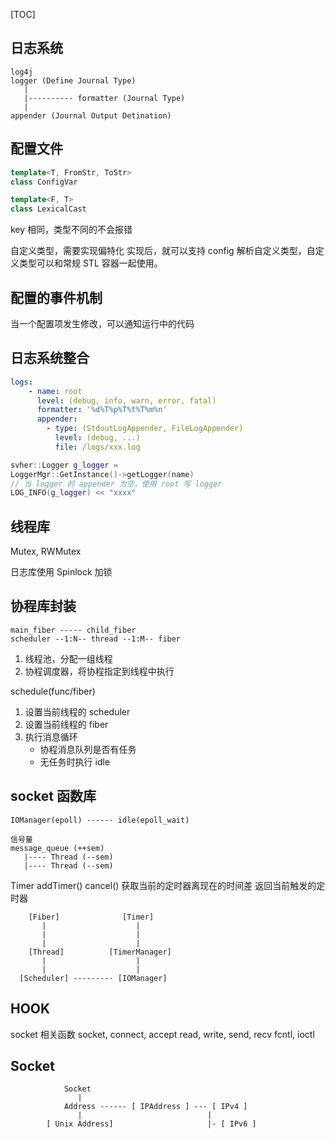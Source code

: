 [TOC]

## 日志系统
```
log4j
logger (Define Journal Type)
   |  
   |---------- formatter (Journal Type)
   |
appender (Journal Output Detination)
```

## 配置文件
```c++
template<T, FromStr, ToStr>
class ConfigVar

template<F, T>
class LexicalCast
```

key 相同，类型不同的不会报错

自定义类型，需要实现偏特化
实现后，就可以支持 config 解析自定义类型，自定义类型可以和常规 STL 容器一起使用。

## 配置的事件机制

当一个配置项发生修改，可以通知运行中的代码

## 日志系统整合
```yaml
logs:
    - name: root
      level: (debug, info, warn, error, fatal)
      formatter: '%d%T%p%T%t%T%m%n'
      appender:
        - type: (StdoutLogAppender, FileLogAppender)
          level: (debug, ...)
          file: /logs/xxx.log
```
```cpp
svher::Logger g_logger = 
LoggerMgr::GetInstance()->getLogger(name)
// 当 logger 的 appender 为空，使用 root 写 logger
LOG_INFO(g_logger) << "xxxx"
```

## 线程库
Mutex, RWMutex

日志库使用 Spinlock 加锁


## 协程库封装

```
main_fiber ----- child_fiber
scheduler --1:N-- thread --1:M-- fiber
```

1. 线程池，分配一组线程
2. 协程调度器，将协程指定到线程中执行

schedule(func/fiber)

1. 设置当前线程的 scheduler
2. 设置当前线程的 fiber
3. 执行消息循环
    - 协程消息队列是否有任务
    - 无任务时执行 idle

## socket 函数库


```
IOManager(epoll) ------ idle(epoll_wait)

信号量
message_queue (++sem)
   |---- Thread (--sem)
   |---- Thread (--sem)
```

Timer addTimer() cancel()
获取当前的定时器离现在的时间差
返回当前触发的定时器

```
    [Fiber]              [Timer]
       |                    |
       |                    |
       |                    |
    [Thread]          [TimerManager]
       |                    |
       |                    |
  [Scheduler] --------- [IOManager]
```

## HOOK


socket 相关函数
socket, connect, accept
read, write, send, recv
fcntl, ioctl

## Socket

```
            Socket
               |
            Address ------ [ IPAddress ] --- [ IPv4 ]
               |                            |
        [ Unix Address]                     |- [ IPv6 ]
```